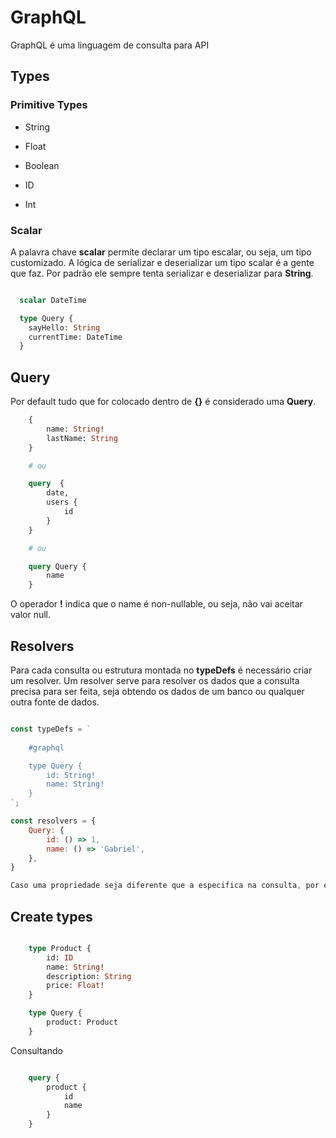 # GraphQL

GraphQL é uma linguagem de consulta para API

## Types

### Primitive Types

- String

- Float

- Boolean

- ID

- Int


### Scalar

A palavra chave **scalar** permite declarar um tipo escalar, ou seja, um tipo customizado. A lógica de serializar e deserializar um tipo scalar é a gente que faz. Por padrão ele sempre tenta serializar e deserializar para **String**.


```graphql

  scalar DateTime

  type Query {
    sayHello: String
    currentTime: DateTime
  }

```

## Query

Por default tudo que for colocado dentro de **{}** é considerado uma **Query**.

```graphql
    {
        name: String!
        lastName: String
    }

    # ou

    query  {
        date,
        users {
            id
        }
    }

    # ou

    query Query {
        name
    }
```

O operador **!** indica que o name é non-nullable, ou seja, não vai aceitar valor null.

## Resolvers

Para cada consulta ou estrutura montada no **typeDefs** é necessário criar um resolver. Um resolver serve para resolver os dados que a consulta precisa para ser feita, seja obtendo os dados de um banco ou qualquer outra fonte de dados.

```js

const typeDefs = `
    
    #graphql

    type Query {
        id: String!
        name: String!
    }
`;

const resolvers = {
    Query: {
        id: () => 1,
        name: () => 'Gabriel',
    },
}

Caso uma propriedade seja diferente que a especifica na consulta, por exemplo, **usuario_logado** e **usuarioLogado** o GraphQL não irá conseguir mapear a propriedade corretamente. Pra resolver isso é possível criar um resolver pra solucionar o problema. 

```

## Create types

```graphql

    type Product {
        id: ID
        name: String!
        description: String
        price: Float!
    }

    type Query {
        product: Product
    }
```

Consultando

```graphql

    query {
        product {
            id
            name
        }
    }
```
